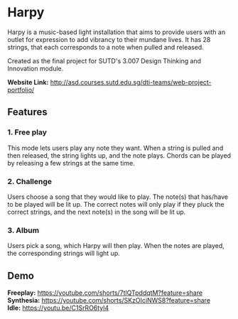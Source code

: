 
# Harpy
Harpy is a music-based light installation that aims to provide users with an outlet for expression to add vibrancy to their mundane lives. It has 28 strings, that each corresponds to a note when pulled and released.

Created as the final project for SUTD's 3.007 Design Thinking and Innovation module.

**Website Link:** http://asd.courses.sutd.edu.sg/dti-teams/web-project-portfolio/
## Features
### 1. Free play
This mode lets users play any note they want. When a string is pulled and then released, the string lights up, and the note plays. Chords can be played by releasing a few strings at the same time.
### 2. Challenge 
Users choose a song that they would like to play. The note(s) that has/have to be played will be lit up. The correct notes will only play if they pluck the correct strings, and the next note(s) in the song will be lit up.
### 3. Album
Users pick a song, which Harpy will then play. When the notes are played, the corresponding strings will light up.
## Demo

**Freeplay:** https://youtube.com/shorts/7tlQTpddqtM?feature=share  
**Synthesia:** https://youtube.com/shorts/SKzOIciNWS8?feature=share  
**Idle:** https://youtu.be/C1SrRO6tyl4
